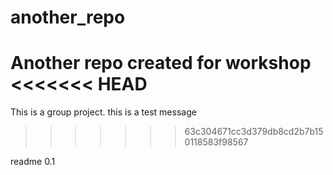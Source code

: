 # another_repo
Another repo created for workshop
<<<<<<< HEAD
=======

This is a group project.
this is a test message
>>>>>>> 63c304671cc3d379db8cd2b7b150118583f98567



readme 0.1